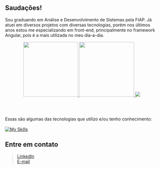 <b>Saudações!</b>
----------------------
Sou graduando em Análise e Desenvolvimento de Sistemas pela FIAP. Já atuei em diversos projetos com diversas tecnologias, porém nos últimos anos estou me especializando em front-end, principalmente no framework Angular, pois é a mais utilizada no meu dia-a-dia.

<div align="center">
  <a href="https://github.com/marcosfrancodeveloper">
  <img height="180em" src="https://github-readme-stats.vercel.app/api?username=marcosfrancodeveloper&show_icons=true&theme=dark&include_all_commits=true&count_private=true" />
  <img height="180em" src="https://github-readme-stats.vercel.app/api/top-langs/?username=marcosfrancodeveloper&layout=compact&langs_count=7&theme=dark" />
  <a height="180em" href="http://www.github.com/marcosfrancodeveloper"><img src="https://github-readme-streak-stats.herokuapp.com/?user=marcosfrancodeveloper&stroke=2ea043&background=171717&ring=3382ed&fire=ff6347&currStreakNum=0bd967&currStreakLabel=3382ed&sideNums=0bd967&sideLabels=3382ed&dates=0bd967&hide_border=true" /></a>
</div>
    
<br/><br/>

Essas são algumas das tecnologias que utilizo e/ou tenho conhecimento:<br/><br/>
[![My Skills](https://skillicons.dev/icons?i=git,github,html,css,js,ts,nodejs,react,angular,vuejs,vite,vscode,webpack,bootstrap,jest,md,postman,reactivex,xd,ai,figma,jenkins&perline=9)](https://skillicons.dev)
  
## Entre em contato

> <a href="https://www.linkedin.com/in/marcosfranco-developer" target="_blank">LinkedIn</a><br/>
> <a href="mailto:marcosfranco.developer@gmail.com">E-mail</a>
